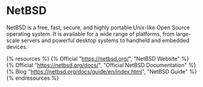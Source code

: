 # NetBSD

NetBSD is a free, fast, secure, and highly portable Unix-like Open Source operating system. It is available for a wide range of platforms, from large-scale servers and powerful desktop systems to handheld and embedded devices.

{% resources %}
  {% Official "https://netbsd.org/", "NetBSD Website" %}
  {% Official "https://netbsd.org/docs/", "Official NetBSD Documentation" %}
  {% Blog "https://netbsd.org/docs/guide/en/index.html", "NetBSD Guide" %}
{% endresources %}

